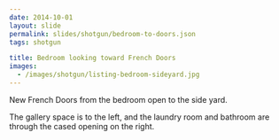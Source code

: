 ```yaml
---
date: 2014-10-01
layout: slide
permalink: slides/shotgun/bedroom-to-doors.json
tags: shotgun

title: Bedroom looking toward French Doors
images:
  - /images/shotgun/listing-bedroom-sideyard.jpg
---
```

New French Doors from the bedroom open to the side yard.

The gallery space is to the left, and the laundry room and bathroom are through the cased opening on the right.